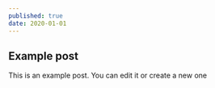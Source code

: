 ```yaml
---
published: true
date: 2020-01-01
---
```


## Example post

This is an example post. You can edit it or create a new one

